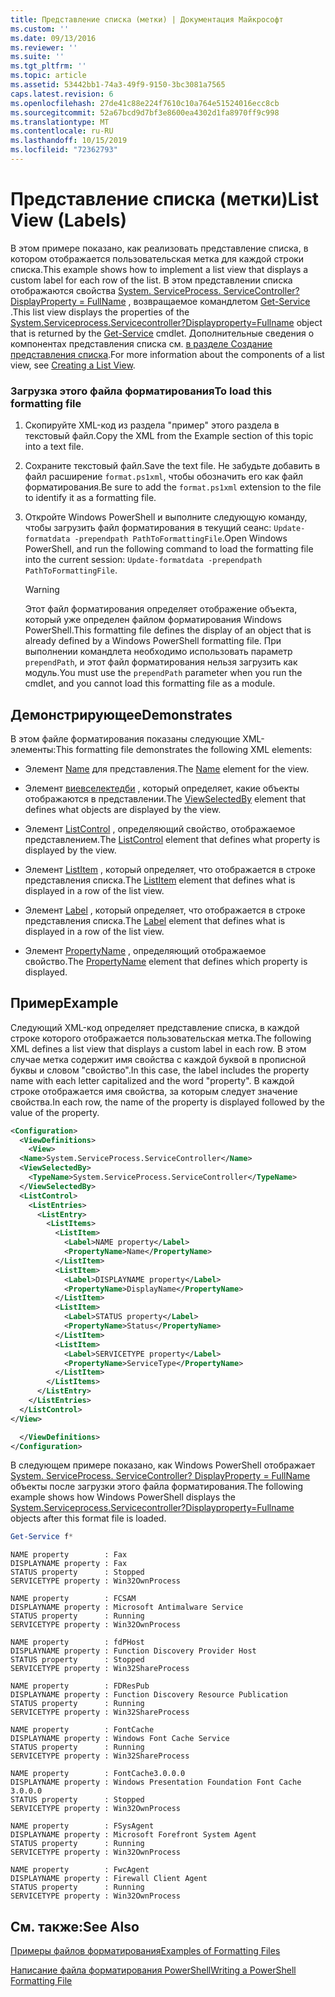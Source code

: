```yaml
---
title: Представление списка (метки) | Документация Майкрософт
ms.custom: ''
ms.date: 09/13/2016
ms.reviewer: ''
ms.suite: ''
ms.tgt_pltfrm: ''
ms.topic: article
ms.assetid: 53442bb1-74a3-49f9-9150-3bc3081a7565
caps.latest.revision: 6
ms.openlocfilehash: 27de41c88e224f7610c10a764e51524016ecc8cb
ms.sourcegitcommit: 52a67bcd9d7bf3e8600ea4302d1fa8970ff9c998
ms.translationtype: MT
ms.contentlocale: ru-RU
ms.lasthandoff: 10/15/2019
ms.locfileid: "72362793"
---
```

# <a name="list-view-labels"></a><span data-ttu-id="72d87-102">Представление списка (метки)</span><span class="sxs-lookup"><span data-stu-id="72d87-102">List View (Labels)</span></span>

<span data-ttu-id="72d87-103">В этом примере показано, как реализовать представление списка, в котором отображается пользовательская метка для каждой строки списка.</span><span class="sxs-lookup"><span data-stu-id="72d87-103">This example shows how to implement a list view that displays a custom label for each row of the list.</span></span> <span data-ttu-id="72d87-104">В этом представлении списка отображаются свойства [System. ServiceProcess. ServiceController? DisplayProperty = FullName](/dotnet/api/System.ServiceProcess.ServiceController) , возвращаемое командлетом [Get-Service](/powershell/module/Microsoft.PowerShell.Management/Get-Service) .</span><span class="sxs-lookup"><span data-stu-id="72d87-104">This list view displays the properties of the [System.Serviceprocess.Servicecontroller?Displayproperty=Fullname](/dotnet/api/System.ServiceProcess.ServiceController) object that is returned by the [Get-Service](/powershell/module/Microsoft.PowerShell.Management/Get-Service) cmdlet.</span></span> <span data-ttu-id="72d87-105">Дополнительные сведения о компонентах представления списка см. [в разделе Создание представления списка](./creating-a-list-view.md).</span><span class="sxs-lookup"><span data-stu-id="72d87-105">For more information about the components of a list view, see [Creating a List View](./creating-a-list-view.md).</span></span>

### <a name="to-load-this-formatting-file"></a><span data-ttu-id="72d87-106">Загрузка этого файла форматирования</span><span class="sxs-lookup"><span data-stu-id="72d87-106">To load this formatting file</span></span>

1. <span data-ttu-id="72d87-107">Скопируйте XML-код из раздела "пример" этого раздела в текстовый файл.</span><span class="sxs-lookup"><span data-stu-id="72d87-107">Copy the XML from the Example section of this topic into a text file.</span></span>

2. <span data-ttu-id="72d87-108">Сохраните текстовый файл.</span><span class="sxs-lookup"><span data-stu-id="72d87-108">Save the text file.</span></span> <span data-ttu-id="72d87-109">Не забудьте добавить в файл расширение `format.ps1xml`, чтобы обозначить его как файл форматирования.</span><span class="sxs-lookup"><span data-stu-id="72d87-109">Be sure to add the `format.ps1xml` extension to the file to identify it as a formatting file.</span></span>

3. <span data-ttu-id="72d87-110">Откройте Windows PowerShell и выполните следующую команду, чтобы загрузить файл форматирования в текущий сеанс: `Update-formatdata -prependpath PathToFormattingFile`.</span><span class="sxs-lookup"><span data-stu-id="72d87-110">Open Windows PowerShell, and run the following command to load the formatting file into the current session: `Update-formatdata -prependpath PathToFormattingFile`.</span></span>

   > [!WARNING]
   > <span data-ttu-id="72d87-111">Этот файл форматирования определяет отображение объекта, который уже определен файлом форматирования Windows PowerShell.</span><span class="sxs-lookup"><span data-stu-id="72d87-111">This formatting file defines the display of an object that is already defined by a Windows PowerShell formatting file.</span></span> <span data-ttu-id="72d87-112">При выполнении командлета необходимо использовать параметр `prependPath`, и этот файл форматирования нельзя загрузить как модуль.</span><span class="sxs-lookup"><span data-stu-id="72d87-112">You must use the `prependPath` parameter when you run the cmdlet, and you cannot load this formatting file as a module.</span></span>

## <a name="demonstrates"></a><span data-ttu-id="72d87-113">Демонстрирующее</span><span class="sxs-lookup"><span data-stu-id="72d87-113">Demonstrates</span></span>

<span data-ttu-id="72d87-114">В этом файле форматирования показаны следующие XML-элементы:</span><span class="sxs-lookup"><span data-stu-id="72d87-114">This formatting file demonstrates the following XML elements:</span></span>

- <span data-ttu-id="72d87-115">Элемент [Name](./name-element-for-view-format.md) для представления.</span><span class="sxs-lookup"><span data-stu-id="72d87-115">The [Name](./name-element-for-view-format.md) element for the view.</span></span>

- <span data-ttu-id="72d87-116">Элемент [виевселектедби](./viewselectedby-element-format.md) , который определяет, какие объекты отображаются в представлении.</span><span class="sxs-lookup"><span data-stu-id="72d87-116">The [ViewSelectedBy](./viewselectedby-element-format.md) element that defines what objects are displayed by the view.</span></span>

- <span data-ttu-id="72d87-117">Элемент [ListControl](./listcontrol-element-format.md) , определяющий свойство, отображаемое представлением.</span><span class="sxs-lookup"><span data-stu-id="72d87-117">The [ListControl](./listcontrol-element-format.md) element that defines what property is displayed by the view.</span></span>

- <span data-ttu-id="72d87-118">Элемент [ListItem](./listitem-element-for-listitems-for-listcontrol-format.md) , который определяет, что отображается в строке представления списка.</span><span class="sxs-lookup"><span data-stu-id="72d87-118">The [ListItem](./listitem-element-for-listitems-for-listcontrol-format.md) element that defines what is displayed in a row of the list view.</span></span>

- <span data-ttu-id="72d87-119">Элемент [Label](./label-element-for-listitem-for-listcontrol-format.md) , который определяет, что отображается в строке представления списка.</span><span class="sxs-lookup"><span data-stu-id="72d87-119">The [Label](./label-element-for-listitem-for-listcontrol-format.md) element that defines what is displayed in a row of the list view.</span></span>

- <span data-ttu-id="72d87-120">Элемент [PropertyName](./propertyname-element-for-listitem-for-listcontrol-format.md) , определяющий отображаемое свойство.</span><span class="sxs-lookup"><span data-stu-id="72d87-120">The [PropertyName](./propertyname-element-for-listitem-for-listcontrol-format.md) element that defines which property is displayed.</span></span>

## <a name="example"></a><span data-ttu-id="72d87-121">Пример</span><span class="sxs-lookup"><span data-stu-id="72d87-121">Example</span></span>

<span data-ttu-id="72d87-122">Следующий XML-код определяет представление списка, в каждой строке которого отображается пользовательская метка.</span><span class="sxs-lookup"><span data-stu-id="72d87-122">The following XML defines a list view that displays a custom label in each row.</span></span> <span data-ttu-id="72d87-123">В этом случае метка содержит имя свойства с каждой буквой в прописной буквы и словом "свойство".</span><span class="sxs-lookup"><span data-stu-id="72d87-123">In this case, the label includes the property name with each letter capitalized and the word "property".</span></span> <span data-ttu-id="72d87-124">В каждой строке отображается имя свойства, за которым следует значение свойства.</span><span class="sxs-lookup"><span data-stu-id="72d87-124">In each row, the name of the property is displayed followed by the value of the property.</span></span>

```xml
<Configuration>
  <ViewDefinitions>
    <View>
  <Name>System.ServiceProcess.ServiceController</Name>
  <ViewSelectedBy>
    <TypeName>System.ServiceProcess.ServiceController</TypeName>
  </ViewSelectedBy>
  <ListControl>
    <ListEntries>
      <ListEntry>
        <ListItems>
          <ListItem>
            <Label>NAME property</Label>
            <PropertyName>Name</PropertyName>
          </ListItem>
          <ListItem>
            <Label>DISPLAYNAME property</Label>
            <PropertyName>DisplayName</PropertyName>
          </ListItem>
          <ListItem>
            <Label>STATUS property</Label>
            <PropertyName>Status</PropertyName>
          </ListItem>
          <ListItem>
            <Label>SERVICETYPE property</Label>
            <PropertyName>ServiceType</PropertyName>
          </ListItem>
        </ListItems>
      </ListEntry>
    </ListEntries>
  </ListControl>
</View>

  </ViewDefinitions>
</Configuration>
```

<span data-ttu-id="72d87-125">В следующем примере показано, как Windows PowerShell отображает [System. ServiceProcess. ServiceController? DisplayProperty = FullName](/dotnet/api/System.ServiceProcess.ServiceController) объекты после загрузки этого файла форматирования.</span><span class="sxs-lookup"><span data-stu-id="72d87-125">The following example shows how Windows PowerShell displays the [System.Serviceprocess.Servicecontroller?Displayproperty=Fullname](/dotnet/api/System.ServiceProcess.ServiceController) objects after this format file is loaded.</span></span>

```powershell
Get-Service f*
```

```output
NAME property        : Fax
DISPLAYNAME property : Fax
STATUS property      : Stopped
SERVICETYPE property : Win32OwnProcess

NAME property        : FCSAM
DISPLAYNAME property : Microsoft Antimalware Service
STATUS property      : Running
SERVICETYPE property : Win32OwnProcess

NAME property        : fdPHost
DISPLAYNAME property : Function Discovery Provider Host
STATUS property      : Stopped
SERVICETYPE property : Win32ShareProcess

NAME property        : FDResPub
DISPLAYNAME property : Function Discovery Resource Publication
STATUS property      : Running
SERVICETYPE property : Win32ShareProcess

NAME property        : FontCache
DISPLAYNAME property : Windows Font Cache Service
STATUS property      : Running
SERVICETYPE property : Win32ShareProcess

NAME property        : FontCache3.0.0.0
DISPLAYNAME property : Windows Presentation Foundation Font Cache 3.0.0.0
STATUS property      : Stopped
SERVICETYPE property : Win32OwnProcess

NAME property        : FSysAgent
DISPLAYNAME property : Microsoft Forefront System Agent
STATUS property      : Running
SERVICETYPE property : Win32OwnProcess

NAME property        : FwcAgent
DISPLAYNAME property : Firewall Client Agent
STATUS property      : Running
SERVICETYPE property : Win32OwnProcess
```

## <a name="see-also"></a><span data-ttu-id="72d87-126">См. также:</span><span class="sxs-lookup"><span data-stu-id="72d87-126">See Also</span></span>

[<span data-ttu-id="72d87-127">Примеры файлов форматирования</span><span class="sxs-lookup"><span data-stu-id="72d87-127">Examples of Formatting Files</span></span>](./examples-of-formatting-files.md)

[<span data-ttu-id="72d87-128">Написание файла форматирования PowerShell</span><span class="sxs-lookup"><span data-stu-id="72d87-128">Writing a PowerShell Formatting File</span></span>](./writing-a-powershell-formatting-file.md)

